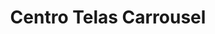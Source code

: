 ---
title: "Centro Telas Carrousel"
url: /san-jose-pinula/centro-telas-carrousel/
shop: Kleidung
---